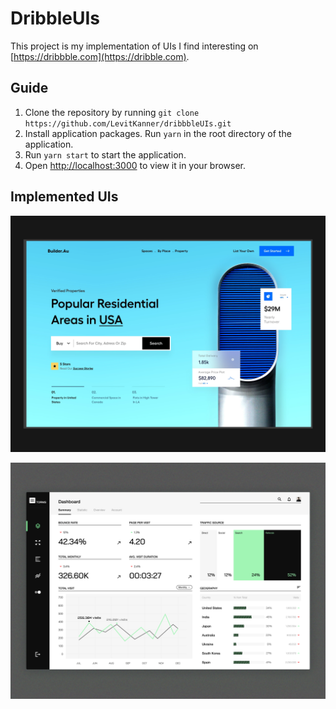 # DribbleUIs

This project is my implementation of UIs I find interesting on [https://dribbble.com](https://dribble.com).

## Guide
1. Clone the repository by running `git clone https://github.com/LevitKanner/dribbbleUIs.git`
2. Install application packages. Run `yarn` in the root directory of the application.
3. Run `yarn start` to start the application.
4. Open [http://localhost:3000](http://localhost:3000) to view it in your browser.

## Implemented UIs
![http://localhost:3000/builder](screenshots/s.png)

![http://localhost:3000/torms](screenshots/Torms.png)
